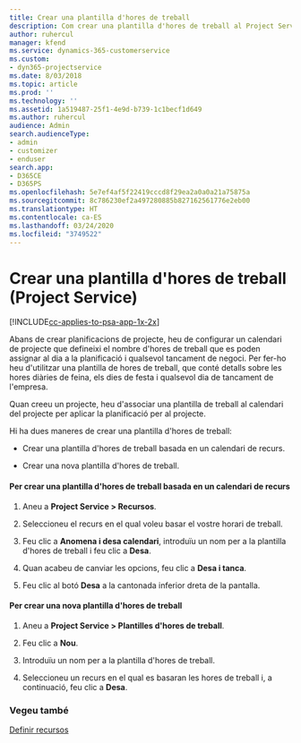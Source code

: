 ```yaml
---
title: Crear una plantilla d'hores de treball
description: Com crear una plantilla d'hores de treball al Project Service
author: ruhercul
manager: kfend
ms.service: dynamics-365-customerservice
ms.custom:
- dyn365-projectservice
ms.date: 8/03/2018
ms.topic: article
ms.prod: ''
ms.technology: ''
ms.assetid: 1a519487-25f1-4e9d-b739-1c1becf1d649
ms.author: ruhercul
audience: Admin
search.audienceType:
- admin
- customizer
- enduser
search.app:
- D365CE
- D365PS
ms.openlocfilehash: 5e7ef4af5f22419cccd8f29ea2a0a0a21a75875a
ms.sourcegitcommit: 8c786230ef2a497280885b827162561776e2eb00
ms.translationtype: HT
ms.contentlocale: ca-ES
ms.lasthandoff: 03/24/2020
ms.locfileid: "3749522"
---
```

# <a name="create-a-work-hours-template-project-service"></a>Crear una plantilla d'hores de treball (Project Service)

[!INCLUDE[cc-applies-to-psa-app-1x-2x](../includes/cc-applies-to-psa-app-1x-2x.md)]

Abans de crear planificacions de projecte, heu de configurar un calendari de projecte que defineixi el nombre d'hores de treball que es poden assignar al dia a la planificació i qualsevol tancament de negoci. Per fer-ho heu d'utilitzar una plantilla de hores de treball, que conté detalls sobre les hores diàries de feina, els dies de festa i qualsevol dia de tancament de l'empresa.  
  
 Quan creeu un projecte, heu d'associar una plantilla de treball al calendari del projecte per aplicar la planificació per al projecte.  
  
 Hi ha dues maneres de crear una plantilla d'hores de treball:  
  
-   Crear una plantilla d'hores de treball basada en un calendari de recurs.  
  
-   Crear una nova plantilla d'hores de treball.  
  
#### <a name="to-create-a-work-hours-template-based-on-a-resources-calendar"></a>Per crear una plantilla d'hores de treball basada en un calendari de recurs  
  
1.  Aneu a **Project Service > Recursos**.  
  
2.  Seleccioneu el recurs en el qual voleu basar el vostre horari de treball.  
  
3.  Feu clic a **Anomena i desa calendari**, introduïu un nom per a la plantilla d'hores de treball i feu clic a **Desa**.  
  
4.  Quan acabeu de canviar les opcions, feu clic a **Desa i tanca**.  
  
5.  Feu clic al botó **Desa** a la cantonada inferior dreta de la pantalla.  
  
#### <a name="to-create-a-new-work-hours-template"></a>Per crear una nova plantilla d'hores de treball  
  
1.  Aneu a **Project Service > Plantilles d'hores de treball**.  
  
2.  Feu clic a **Nou**.  
  
3.  Introduïu un nom per a la plantilla d'hores de treball.  
  
4.  Seleccioneu un recurs en el qual es basaran les hores de treball i, a continuació, feu clic a **Desa**.  
  
### <a name="see-also"></a>Vegeu també  
 [Definir recursos](../project-service/set-up-resources.md)
